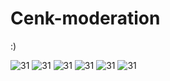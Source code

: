 # Cenk-moderation
:)

<center> 
</center>
<img src="https://cdn.discordapp.com/attachments/782073495780589577/935857781083349002/unknown.png" alt="31" />

<img src="https://media.discordapp.net/attachments/782073495780589577/935859970954653756/unknown.png?width=805&height=222" alt="31" />

<img src="https://media.discordapp.net/attachments/782073495780589577/935857901682163712/unknown.png" alt="31" />

<img src="https://cdn.discordapp.com/attachments/782073495780589577/935858090820116560/unknown.png" alt="31" />

<img src="https://cdn.discordapp.com/attachments/782073495780589577/935858640773070878/unknown.png" alt="31" />

<img src="https://cdn.discordapp.com/attachments/782073495780589577/935858640773070878/unknown.png" alt="31" />

